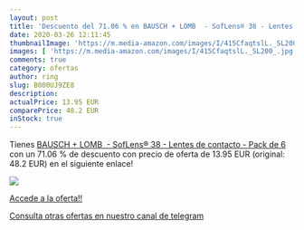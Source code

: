 ```yaml
---
layout: post
title: 'Descuento del 71.06 % en BAUSCH + LOMB  - SofLens® 38 - Lentes de'
date: 2020-03-26 12:11:45
thumbnailImage: 'https://m.media-amazon.com/images/I/415CfaqtslL._SL200_.jpg'
images: [ 'https://m.media-amazon.com/images/I/415CfaqtslL._SL200_.jpg' ]
comments: true
category: ofertas
author: ring
slug: B000UJ9ZE8
description:
actualPrice: 13.95 EUR
comparePrice: 48.2 EUR
inStock: true
---
```


Tienes [BAUSCH + LOMB  - SofLens® 38 - Lentes de contacto - Pack de 6](https://www.amazon.com/dp/B000UJ9ZE8/?tag=redken08-20) con un 71.06 % de descuento con precio de oferta de 13.95 EUR (original: 48.2 EUR) en el siguiente enlace!

[![](https://m.media-amazon.com/images/I/415CfaqtslL._SL200_.jpg)](https://www.amazon.com/dp/B000UJ9ZE8/?tag=redken08-20)

[Accede a la oferta!!](https://www.amazon.com/dp/B000UJ9ZE8/?tag=redken08-20)

[Consulta otras ofertas en nuestro canal de telegram](https://t.me/s/ofertas25)
